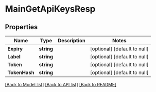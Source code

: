 # MainGetApiKeysResp

## Properties
Name | Type | Description | Notes
------------ | ------------- | ------------- | -------------
**Expiry** | **string** |  | [optional] [default to null]
**Label** | **string** |  | [optional] [default to null]
**Token** | **string** |  | [optional] [default to null]
**TokenHash** | **string** |  | [optional] [default to null]

[[Back to Model list]](../README.md#documentation-for-models) [[Back to API list]](../README.md#documentation-for-api-endpoints) [[Back to README]](../README.md)


